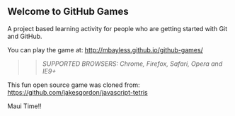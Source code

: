 ## Welcome to GitHub Games

A project based learning activity for people who are getting started with Git and GitHub.

You can play the game at: http://mbayless.github.io/github-games/

>> _*SUPPORTED BROWSERS*: Chrome, Firefox, Safari, Opera and IE9+_

This fun open source game was cloned from: https://github.com/jakesgordon/javascript-tetris


Maui Time!!

